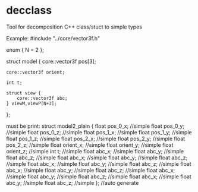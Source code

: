 # decclass
Tool for decomposition C++ class/stuct to simple types

Example:
#include "../core/vector3f.h"

enum { N = 2 };

struct model {
    core::vector3f pos[3];
  
    core::vector3f orient;
   
    int t;
    
    struct view {
        core::vector3f abc;
    } viewM,viewP[N+3];
};

must be print:
struct model2_plain {
    float pos_0_x; //simple
    float pos_0_y; //simple
    float pos_0_z; //simple
    float pos_1_x; //simple
    float pos_1_y; //simple
    float pos_1_z; //simple
    float pos_2_x; //simple
    float pos_2_y; //simple
    float pos_2_z; //simple
    float orient_x; //simple
    float orient_y; //simple
    float orient_z; //simple
    int t; //simple
    float abc_x; //simple
    float abc_y; //simple
    float abc_z; //simple
    float abc_x; //simple
    float abc_y; //simple
    float abc_z; //simple
    float abc_x; //simple
    float abc_y; //simple
    float abc_z; //simple
    float abc_x; //simple
    float abc_y; //simple
    float abc_z; //simple
    float abc_x; //simple
    float abc_y; //simple
    float abc_z; //simple
    float abc_x; //simple
    float abc_y; //simple
    float abc_z; //simple
}; //auto generate



